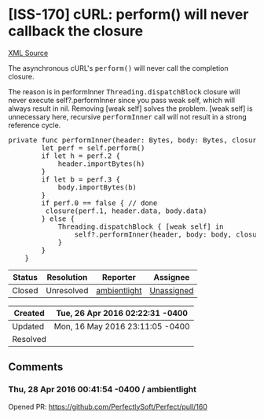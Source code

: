 # [ISS-170] cURL: perform() will never callback the closure

[XML Source](./xml/ISS-170.xml)
<p><p>The asynchronous cURL's <tt>perform()</tt> will never call the completion closure.</p>

<p>The reason is in performInner <tt>Threading.dispatchBlock</tt> closure will never execute self?.performInner since you pass weak self, which will always result in nil. Removing <span class="error">&#91;weak self&#93;</span> solves the problem. <span class="error">&#91;weak self&#93;</span> is unnecessary here, recursive <tt>performInner</tt> call will not result in a strong reference cycle.</p>

<div class="code panel" style="border-width: 1px;"><div class="codeContent panelContent">
<pre class="code-java">
<span class="code-keyword">private</span> func performInner(header: Bytes, body: Bytes, closure: (Int, [UInt8], [UInt8]) -&gt; ()) {
		let perf = self.perform()
		<span class="code-keyword">if</span> let h = perf.2 {
			header.importBytes(h)
		} 
		<span class="code-keyword">if</span> let b = perf.3 {
			body.importBytes(b)
		}
		<span class="code-keyword">if</span> perf.0 == <span class="code-keyword">false</span> { <span class="code-comment">// done
</span>			closure(perf.1, header.data, body.data)
		} <span class="code-keyword">else</span> {
			Threading.dispatchBlock { [weak self] in
				self?.performInner(header, body: body, closure: closure)
			}
		}
	}
</pre>
</div></div></p>





Status|Resolution|Reporter|Assignee
------|----------|--------|--------
Closed|Unresolved|[ambientlight](ambientlight)|[Unassigned]($-1)





Created|Tue, 26 Apr 2016 02:22:31 -0400
-------|--------------
Updated|Mon, 16 May 2016 23:11:05 -0400
Resolved|


## Comments




### Thu, 28 Apr 2016 00:41:54 -0400 / ambientlight 

<p><p>Opened PR: <a href="https://github.com/PerfectlySoft/Perfect/pull/160" class="external-link" rel="nofollow">https://github.com/PerfectlySoft/Perfect/pull/160</a></p></p>


